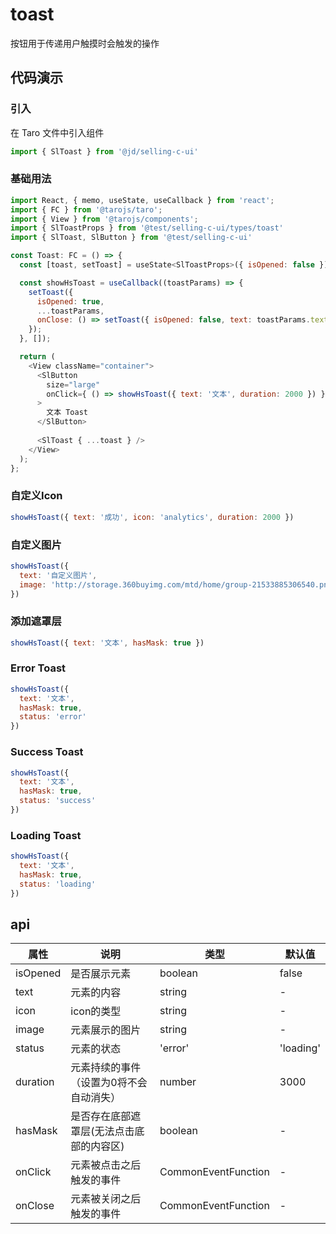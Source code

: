 # toast
按钮用于传递用户触摸时会触发的操作

## 代码演示
### 引入
在 Taro 文件中引入组件
```js
import { SlToast } from '@jd/selling-c-ui'
```
### 基础用法
```js
import React, { memo, useState, useCallback } from 'react';
import { FC } from '@tarojs/taro';
import { View } from '@tarojs/components';
import { SlToastProps } from '@test/selling-c-ui/types/toast'
import { SlToast, SlButton } from '@test/selling-c-ui'

const Toast: FC = () => {
  const [toast, setToast] = useState<SlToastProps>({ isOpened: false });

  const showHsToast = useCallback((toastParams) => {
    setToast({
      isOpened: true,
      ...toastParams,
      onClose: () => setToast({ isOpened: false, text: toastParams.text, status: toastParams.status })
    });
  }, []);

  return (
    <View className="container">
      <SlButton 
        size="large"
        onClick={ () => showHsToast({ text: '文本', duration: 2000 }) }
      >
        文本 Toast
      </SlButton>
          
      <SlToast { ...toast } />
    </View>
  );
};
```

### 自定义Icon
```js
showHsToast({ text: '成功', icon: 'analytics', duration: 2000 })
```

### 自定义图片
```js
showHsToast({ 
  text: '自定义图片', 
  image: 'http://storage.360buyimg.com/mtd/home/group-21533885306540.png' 
})
```


### 添加遮罩层
```js
showHsToast({ text: '文本', hasMask: true })
```
### Error Toast
```js
showHsToast({ 
  text: '文本', 
  hasMask: true,
  status: 'error' 
})
```
### Success Toast
```js
showHsToast({ 
  text: '文本', 
  hasMask: true,
  status: 'success' 
})
```
### Loading Toast
```js
showHsToast({ 
  text: '文本', 
  hasMask: true,
  status: 'loading' 
})
```


## api
| 属性     | 说明                                     | 类型                | 默认值    |
| -------- | ---------------------------------------- | ------------------- | --------- |
| isOpened | 是否展示元素                             | boolean             | false     |
| text     | 元素的内容                               | string              | -         |
| icon     | icon的类型                               | string              | -         |
| image    | 元素展示的图片                           | string              | -         |
| status   | 元素的状态                               | 'error'             | 'loading' | 'success' | - |
| duration | 元素持续的事件（设置为0将不会自动消失）  | number              | 3000      |
| hasMask  | 是否存在底部遮罩层(无法点击底部的内容区) | boolean             | -         |
| onClick  | 元素被点击之后触发的事件                 | CommonEventFunction | -         |
| onClose  | 元素被关闭之后触发的事件                 | CommonEventFunction | -         |
